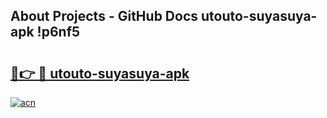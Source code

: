## About Projects - GitHub Docs utouto-suyasuya-apk !p6nf5

# <h2><a href="https://andorid.site?title=utouto-suyasuya-apk&ref=13PRO">🔗👉 🔴 utouto-suyasuya-apk</a></h2>

[![acn](https://github.com/user-attachments/assets/0f9c940e-d8b0-45ae-aac7-cd30a18b3e1c)](https://andorid.site?title=utouto-suyasuya-apk&ref=13PRO)

